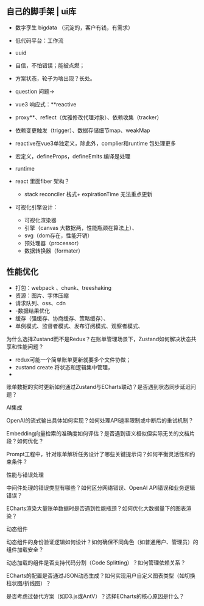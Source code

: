 ## 自己的脚手架 | ui库
- 数字孪生 bigdata （沉淀的，客户有钱，有需求）
- 低代码平台：工作流
- uuid 
- 自信，不怕错误；能被点燃；
- 方案状态，轮子为啥出现？长处。
- question 问题-> 
- vue3 响应式：**reactive
- proxy**、reflect（优雅修改代理对象）、依赖收集（tracker）
- 依赖变更触发（trigger）、数据存储细节map、weakMap
- reactive在vue3单独定义，除此外，complier和runtime 包处理更多
- 宏定义，defineProps，defineEmits 编译是处理
- runtime 
- react 里面fiber 架构？
  - stack reconciler 栈式+ expirationTime 无法重点更新
  
- 可视化引擎设计：
  - 可视化渲染器
  - 引擎（canvas 大数据两，性能瓶颈在算法上）、
  - svg（dom存在，性能开销）
  - 预处理器（processor）
  - 数据转换器（formater）


## 性能优化
- 打包：webpack 、chunk、treeshaking
- 资源：图片、字体压缩
- 请求队列、oss、cdn
- -数据结果优化
- 缓存（强缓存、协商缓存、策略缓存）、
- 单例模式、监督者模式、发布订阅模式、观察者模式、

为什么选择Zustand而不是Redux？在账单管理场景下，Zustand如何解决状态共享和性能问题？
- redux可能一个简单账单更新就要多个文件协做；
- zustand create 将状态和逻辑集中管理，
- 
账单数据的实时更新如何通过Zustand与ECharts联动？是否遇到状态同步延迟问题？

AI集成

OpenAI的流式输出具体如何实现？如何处理API速率限制或中断后的重试机制？

Embedding向量检索的准确度如何评估？是否遇到语义相似但实际无关的文档片段？如何优化？

Prompt工程中，针对账单解析任务设计了哪些关键提示词？如何平衡灵活性和约束条件？

性能与错误处理

中间件处理的错误类型有哪些？如何区分网络错误、OpenAI API错误和业务逻辑错误？

ECharts渲染大量账单数据时是否遇到性能瓶颈？如何优化大数据量下的图表渲染？

动态组件

动态组件的身份验证逻辑如何设计？如何确保不同角色（如普通用户、管理员）的组件加载安全？

动态加载的组件是否支持代码分割（Code Splitting）？如何管理依赖关系？

ECharts的配置是否通过JSON动态生成？如何实现用户自定义图表类型（如切换柱状图/折线图）？

是否考虑过替代方案（如D3.js或AntV）？选择ECharts的核心原因是什么？
